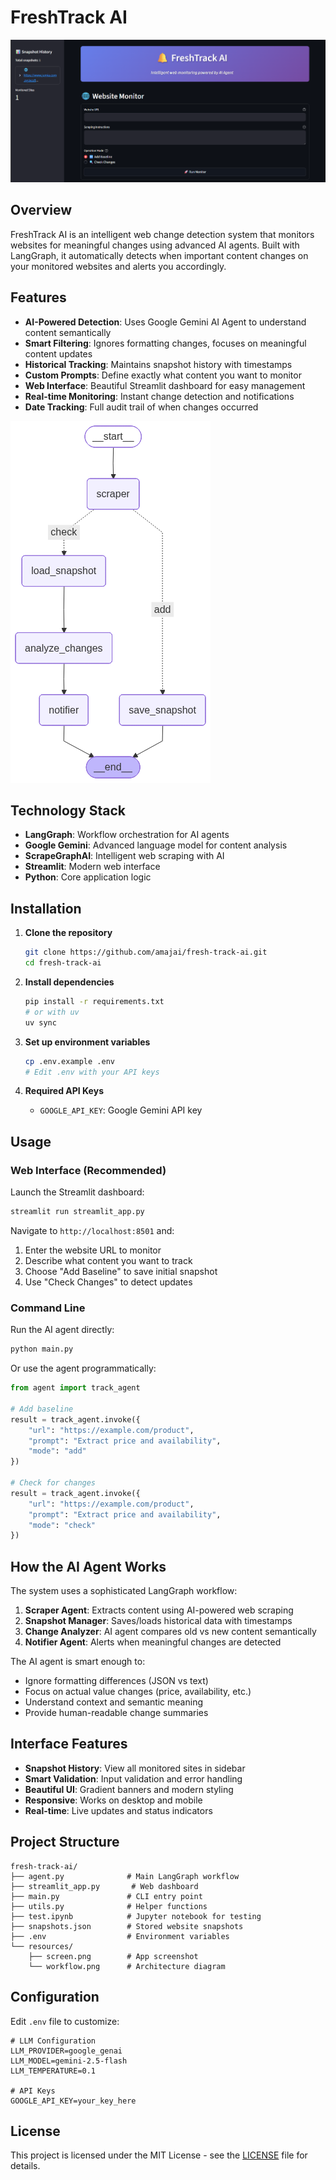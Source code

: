# FreshTrack AI

![Screenshot](resources/screen.png)

## Overview

FreshTrack AI is an intelligent web change detection system that monitors websites for meaningful changes using advanced AI agents. Built with LangGraph, it automatically detects when important content changes on your monitored websites and alerts you accordingly.

## Features

- **AI-Powered Detection**: Uses Google Gemini AI Agent to understand content semantically
- **Smart Filtering**: Ignores formatting changes, focuses on meaningful content updates  
- **Historical Tracking**: Maintains snapshot history with timestamps
- **Custom Prompts**: Define exactly what content you want to monitor
- **Web Interface**: Beautiful Streamlit dashboard for easy management
- **Real-time Monitoring**: Instant change detection and notifications
- **Date Tracking**: Full audit trail of when changes occurred

![Workflow](resources/workflow.png)

## Technology Stack

- **LangGraph**: Workflow orchestration for AI agents
- **Google Gemini**: Advanced language model for content analysis
- **ScrapeGraphAI**: Intelligent web scraping with AI
- **Streamlit**: Modern web interface
- **Python**: Core application logic

## Installation

1. **Clone the repository**
   ```bash
   git clone https://github.com/amajai/fresh-track-ai.git
   cd fresh-track-ai
   ```

2. **Install dependencies**
   ```bash
   pip install -r requirements.txt
   # or with uv
   uv sync
   ```

3. **Set up environment variables**
   ```bash
   cp .env.example .env
   # Edit .env with your API keys
   ```

4. **Required API Keys**
   - `GOOGLE_API_KEY`: Google Gemini API key

## Usage

### Web Interface (Recommended)

Launch the Streamlit dashboard:
```bash
streamlit run streamlit_app.py
```

Navigate to `http://localhost:8501` and:
1. Enter the website URL to monitor
2. Describe what content you want to track
3. Choose "Add Baseline" to save initial snapshot
4. Use "Check Changes" to detect updates

### Command Line

Run the AI agent directly:
```bash
python main.py
```

Or use the agent programmatically:
```python
from agent import track_agent

# Add baseline
result = track_agent.invoke({
    "url": "https://example.com/product",
    "prompt": "Extract price and availability",
    "mode": "add"
})

# Check for changes
result = track_agent.invoke({
    "url": "https://example.com/product", 
    "prompt": "Extract price and availability",
    "mode": "check"
})
```

## How the AI Agent Works

The system uses a sophisticated LangGraph workflow:

1. **Scraper Agent**: Extracts content using AI-powered web scraping
2. **Snapshot Manager**: Saves/loads historical data with timestamps  
3. **Change Analyzer**: AI agent compares old vs new content semantically
4. **Notifier Agent**: Alerts when meaningful changes are detected

The AI agent is smart enough to:
- Ignore formatting differences (JSON vs text)
- Focus on actual value changes (price, availability, etc.)
- Understand context and semantic meaning
- Provide human-readable change summaries

## Interface Features

- **Snapshot History**: View all monitored sites in sidebar
- **Smart Validation**: Input validation and error handling
- **Beautiful UI**: Gradient banners and modern styling
- **Responsive**: Works on desktop and mobile
- **Real-time**: Live updates and status indicators

## Project Structure

```
fresh-track-ai/
├── agent.py              # Main LangGraph workflow
├── streamlit_app.py       # Web dashboard
├── main.py               # CLI entry point
├── utils.py              # Helper functions
├── test.ipynb            # Jupyter notebook for testing
├── snapshots.json        # Stored website snapshots
├── .env                  # Environment variables
└── resources/
    ├── screen.png        # App screenshot
    └── workflow.png      # Architecture diagram
```

## Configuration

Edit `.env` file to customize:

```env
# LLM Configuration
LLM_PROVIDER=google_genai
LLM_MODEL=gemini-2.5-flash
LLM_TEMPERATURE=0.1

# API Keys
GOOGLE_API_KEY=your_key_here
```

## License

This project is licensed under the MIT License - see the [LICENSE](LICENSE) file for details.
